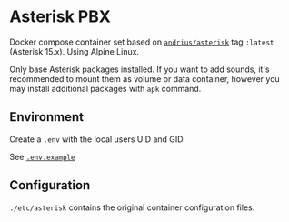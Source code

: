 # Asterisk PBX

Docker compose container set based on [`andrius/asterisk`](https://hub.docker.com/r/andrius/asterisk) tag `:latest` (Asterisk 15.x). Using Alpine Linux.

Only base Asterisk packages installed. If you want to add sounds, it's recommended to mount them as volume or data container, however you may install additional packages with `apk` command.

## Environment

Create a `.env` with the local users UID and GID.

See [`.env.example`](.env.example)

## Configuration

`./etc/asterisk` contains the original container configuration files.